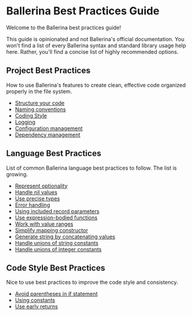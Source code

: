 # Ballerina Best Practices Guide

Welcome to the Ballerina best practices guide!

This guide is opinionated and not Ballerina's official documentation. You won't find a list of every Ballerina syntax and standard library usage help here. Rather, you'll find a concise list of highly recommended options.

## Project Best Practices

How to use Ballerina's features to create clean, effective code organized properly in the file system.  

- [Structure your code](structure_your_code.md)
- [Naming conventions](naming_conventions.md)
- [Coding Style](coding_style.md)
- [Logging](logging.md)
- [Configuration management](configuration_management.md)
- [Dependency management](dependency_management.md)

## Language Best Practices

List of common Ballerina language best practices to follow. The list is growing. 

- [Represent optionality](represent_optionality.md)
- [Handle nil values](handle_nil_values.md)
- [Use precise types](use_precise_types.md)
- [Error handling](error_handling.md)
- [Using included record parameters](included_record_params.md)
- [Use expression-bodied functions](expression_bodied_func.md)
- [Work with value ranges](value_ranges.md)
- [Simplify mapping constructor](mapping_constructors.md)
- [Generate string by concatenating values](string_concat.md)
- [Handle unions of string constants](string_unions.md)
- [Handle unions of integer constants](int_unions.md)

## Code Style Best Practices

Nice to use best practices to improve the code style and consistency.  

- [Avoid parentheses in if statement](avoid_parentheses.md)
- [Using constants](constants.md)
- [Use early returns](early_returns.md)
